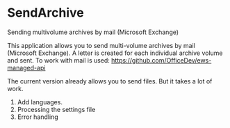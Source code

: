 # SendArchive
Sending multivolume archives by mail (Microsoft Exchange)

This application allows you to send multi-volume archives by mail (Microsoft Exchange).
A letter is created for each individual archive volume and sent.
To work with mail is used: https://github.com/OfficeDev/ews-managed-api

The current version already allows you to send files.
But it takes a lot of work.
1) Add languages.
2) Processing the settings file
3) Error handling

